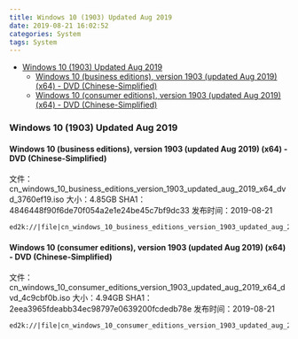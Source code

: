 ```yaml
---
title: Windows 10 (1903) Updated Aug 2019
date: 2019-08-21 16:02:52
categories: System
tags: System
---
```


<!-- more -->

<!-- TOC -->

- [Windows 10 (1903) Updated Aug 2019](#windows-10-1903-updated-aug-2019)
  - [Windows 10 (business editions), version 1903 (updated Aug 2019) (x64) - DVD (Chinese-Simplified)](#windows-10-business-editions-version-1903-updated-aug-2019-x64---dvd-chinese-simplified)
  - [Windows 10 (consumer editions), version 1903 (updated Aug 2019) (x64) - DVD (Chinese-Simplified)](#windows-10-consumer-editions-version-1903-updated-aug-2019-x64---dvd-chinese-simplified)

<!-- /TOC -->

<a id="markdown-windows-10-1903-updated-aug-2019" name="windows-10-1903-updated-aug-2019"></a>

### Windows 10 (1903) Updated Aug 2019

<a id="markdown-windows-10-business-editions-version-1903-updated-aug-2019-x64---dvd-chinese-simplified" name="windows-10-business-editions-version-1903-updated-aug-2019-x64---dvd-chinese-simplified"></a>

#### Windows 10 (business editions), version 1903 (updated Aug 2019) (x64) - DVD (Chinese-Simplified)

文件：cn_windows_10_business_editions_version_1903_updated_aug_2019_x64_dvd_3760ef19.iso
大小：4.85GB
SHA1：4846448f90f6de70f054a2e1e24be45c7bf9dc33
发布时间：2019-08-21

```markdown
ed2k://|file|cn_windows_10_business_editions_version_1903_updated_aug_2019_x64_dvd_3760ef19.iso|5205960704|9778A975BE33943A8F09B4D0D44848EC|/
```

<a id="markdown-windows-10-consumer-editions-version-1903-updated-aug-2019-x64---dvd-chinese-simplified" name="windows-10-consumer-editions-version-1903-updated-aug-2019-x64---dvd-chinese-simplified"></a>

#### Windows 10 (consumer editions), version 1903 (updated Aug 2019) (x64) - DVD (Chinese-Simplified)

文件：cn_windows_10_consumer_editions_version_1903_updated_aug_2019_x64_dvd_4c9cbf0b.iso
大小：4.94GB
SHA1：2eea3965fdeabb34ec98797e0639200fcdedb78e
发布时间：2019-08-21

```markdown
ed2k://|file|cn_windows_10_consumer_editions_version_1903_updated_aug_2019_x64_dvd_4c9cbf0b.iso|5306406912|D061699FE76029369A7BEC3622A564BA|/
```
